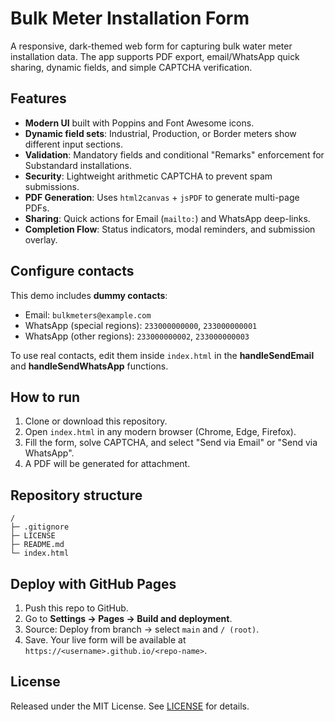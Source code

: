 # Bulk Meter Installation Form

A responsive, dark-themed web form for capturing bulk water meter installation data. The app supports PDF export, email/WhatsApp quick sharing, dynamic fields, and simple CAPTCHA verification.

## Features
- **Modern UI** built with Poppins and Font Awesome icons.
- **Dynamic field sets**: Industrial, Production, or Border meters show different input sections.
- **Validation**: Mandatory fields and conditional "Remarks" enforcement for Substandard installations.
- **Security**: Lightweight arithmetic CAPTCHA to prevent spam submissions.
- **PDF Generation**: Uses `html2canvas` + `jsPDF` to generate multi-page PDFs.
- **Sharing**: Quick actions for Email (`mailto:`) and WhatsApp deep-links.
- **Completion Flow**: Status indicators, modal reminders, and submission overlay.

## Configure contacts
This demo includes **dummy contacts**:
- Email: `bulkmeters@example.com`
- WhatsApp (special regions): `233000000000`, `233000000001`
- WhatsApp (other regions): `233000000002`, `233000000003`

To use real contacts, edit them inside `index.html` in the **handleSendEmail** and **handleSendWhatsApp** functions.

## How to run
1. Clone or download this repository.
2. Open `index.html` in any modern browser (Chrome, Edge, Firefox).
3. Fill the form, solve CAPTCHA, and select "Send via Email" or "Send via WhatsApp".
4. A PDF will be generated for attachment.

## Repository structure
```
/
├─ .gitignore
├─ LICENSE
├─ README.md
└─ index.html
```

## Deploy with GitHub Pages
1. Push this repo to GitHub.
2. Go to **Settings → Pages → Build and deployment**.
3. Source: Deploy from branch → select `main` and `/ (root)`.
4. Save. Your live form will be available at `https://<username>.github.io/<repo-name>`.

## License
Released under the MIT License. See [LICENSE](LICENSE) for details.
